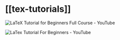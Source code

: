 # [[tex-tutorials]]


![LaTeX Tutorial for Beginners Full Course - YouTube](https://www.youtube.com/watch?v=fCzF5gDy60g&list=PLq94LoYzjZTqr6vb4Gu0EXyfYca7GEN9H&index=2)

![LaTex Tutorial For Beginners - YouTube](https://www.youtube.com/watch?v=oSigbWpcoI8&list=PLq94LoYzjZTqr6vb4Gu0EXyfYca7GEN9H&index=2&t=2056s)
